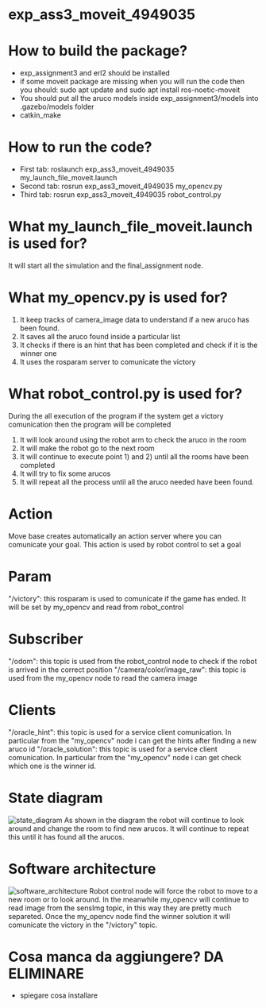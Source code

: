 # exp_ass3_moveit_4949035


# How to build the package?
-   exp_assignment3 and erl2 should be installed
-   if some moveit package are missing when you will run the code then you should: sudo apt update     and    sudo apt install ros-noetic-moveit    
-   You should put all the aruco models inside exp_assignment3/models into .gazebo/models folder
-   catkin_make


# How to run the code?
- First tab: roslaunch exp_ass3_moveit_4949035 my_launch_file_moveit.launch
- Second tab: rosrun exp_ass3_moveit_4949035 my_opencv.py
- Third tab: rosrun exp_ass3_moveit_4949035 robot_control.py


# What my_launch_file_moveit.launch is used for?
It will start all the simulation and the final_assignment node.


# What my_opencv.py is used for?
1) It keep tracks of camera_image data to understand if a new aruco has been found.
2) It saves all the aruco found inside a particular list
3) It checks if there is an hint that has been completed and check if it is the winner one
4) It uses the rosparam server to comunicate the victory


# What robot_control.py is used for?
During the all execution of the program if the system get a victory comunication then the program will be completed
1) It will look around using the robot arm to check the aruco in the room
2) It will make the robot go to the next room
3) It will continue to execute point 1) and 2) until all the rooms have been completed
4) It will try to fix some arucos
5) It will repeat all the process until all the aruco needed have been found.

# Action
Move base creates automatically an action server where you can comunicate your goal. This action is used by robot control to set a goal
  
# Param
"/victory": this rosparam is used to comunicate if the game has ended. It will be set by my_opencv and read from robot_control


# Subscriber
"/odom": this topic is used from the robot_control node to check if the robot is arrived in the correct position
"/camera/color/image_raw": this topic is used from the my_opencv node to read the camera image

# Clients
"/oracle_hint": this topic is used for a service client comunication. In particular from the "my_opencv" node i can get the hints after finding a new aruco id
"/oracle_solution": this topic is used for a service client comunication. In particular from the "my_opencv" node i can get check which one is the winner id.

# State diagram
![state_diagram](https://user-images.githubusercontent.com/78590047/167359843-8cf1058e-fe37-4062-99a4-dd46e17313c7.png)
As shown in the diagram the robot will continue to look around and change the room to find new arucos. It will continue to repeat this until it has found all the arucos.

# Software architecture
![software_architecture](https://user-images.githubusercontent.com/78590047/167359808-2939db8f-28d4-4348-a802-129d8917c8d5.png)
Robot control node will force the robot to move to a new room or to look around. In the meanwhile my_opencv will continue to read image from the sensImg topic, in this way they are pretty much separeted. Once the my_opencv node find the winner solution it will comunicate the victory in the "/victory" topic.

# Cosa manca da aggiungere? DA ELIMINARE
- spiegare cosa installare

